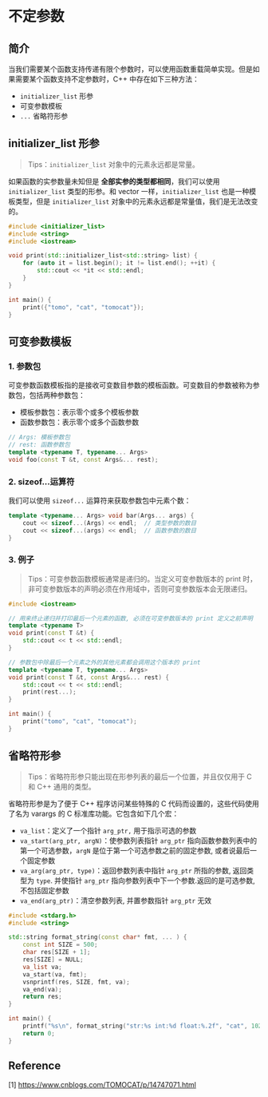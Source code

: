 # 不定参数

## 简介

当我们需要某个函数支持传递有限个参数时，可以使用函数重载简单实现。但是如果需要某个函数支持不定参数时，C++ 中存在如下三种方法：

* `initializer_list` 形参
* 可变参数模板
* `...` 省略符形参

## initializer_list 形参

> Tips：`initializer_list` 对象中的元素永远都是常量。

如果函数的实参数量未知但是 **全部实参的类型都相同**，我们可以使用 `initializer_list` 类型的形参。和 vector 一样，`initializer_list` 也是一种模板类型，但是 `initializer_list` 对象中的元素永远都是常量值，我们是无法改变的。

```c++
#include <initializer_list>
#include <string>
#include <iostream>

void print(std::initializer_list<std::string> list) {
    for (auto it = list.begin(); it != list.end(); ++it) {
        std::cout << *it << std::endl;
    }
}

int main() {
    print({"tomo", "cat", "tomocat"});
}
```

## 可变参数模板

### 1. 参数包

可变参数函数模板指的是接收可变数目参数的模板函数。可变数目的参数被称为参数包，包括两种参数包：

* 模板参数包：表示零个或多个模板参数
* 函数参数包：表示零个或多个函数参数

```c++
// Args: 模板参数包
// rest: 函数参数包
template <typename T, typename... Args>
void foo(const T &t, const Args&... rest);
```

### 2. sizeof...运算符

我们可以使用 `sizeof...` 运算符来获取参数包中元素个数：

```c++
template <typename... Args> void bar(Args... args) {
    cout << sizeof...(Args) << endl;  // 类型参数的数目
    cout << sizeof...(args) << endl;  // 函数参数的数目
}
```

### 3. 例子

> Tips：可变参数函数模板通常是递归的。当定义可变参数版本的 print 时，非可变参数版本的声明必须在作用域中，否则可变参数版本会无限递归。

```c++
#include <iostream>

// 用来终止递归并打印最后一个元素的函数, 必须在可变参数版本的 print 定义之前声明
template <typename T>
void print(const T &t) {
    std::cout << t << std::endl;
}

// 参数包中除最后一个元素之外的其他元素都会调用这个版本的 print
template <typename T, typename... Args>
void print(const T &t, const Args&... rest) {
    std::cout << t << std::endl;
    print(rest...);
}

int main() {
    print("tomo", "cat", "tomocat");
}
```

## 省略符形参

> Tips：省略符形参只能出现在形参列表的最后一个位置，并且仅仅用于 C 和 C++ 通用的类型。

省略符形参是为了便于 C++ 程序访问某些特殊的 C 代码而设置的，这些代码使用了名为 varargs 的 C 标准库功能。它包含如下几个宏：

* `va_list`：定义了一个指针 `arg_ptr,` 用于指示可选的参数
* `va_start(arg_ptr, argN)`：使参数列表指针 `arg_ptr` 指向函数参数列表中的第一个可选参数，`argN` 是位于第一个可选参数之前的固定参数, 或者说最后一个固定参数
* `va_arg(arg_ptr, type)`：返回参数列表中指针 `arg_ptr` 所指的参数, 返回类型为 `type`. 并使指针 `arg_ptr` 指向参数列表中下一个参数.返回的是可选参数, 不包括固定参数
* `va_end(arg_ptr)`：清空参数列表, 并置参数指针 `arg_ptr` 无效

```c++
#include <stdarg.h>
#include <string>

std::string format_string(const char* fmt, ... ) {
    const int SIZE = 500;
    char res[SIZE + 1];
    res[SIZE] = NULL;
    va_list va;
    va_start(va, fmt);
    vsnprintf(res, SIZE, fmt, va);
    va_end(va);
    return res;
}

int main() {
    printf("%s\n", format_string("str:%s int:%d float:%.2f", "cat", 102, 3.1415).c_str());
    return 0;
}
```

## Reference

[1] <https://www.cnblogs.com/TOMOCAT/p/14747071.html>

